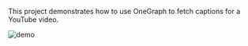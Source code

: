 This project demonstrates how to use OneGraph to fetch captions for a YouTube video.

![demo](https://user-images.githubusercontent.com/476818/40335541-1b8a5bda-5d19-11e8-9595-141cc9a4d295.png)
